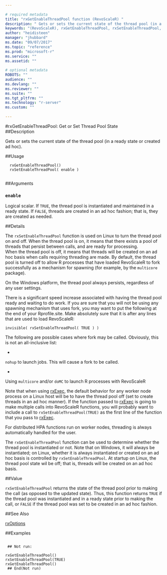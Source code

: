 ```yaml
--- 
 
# required metadata 
title: "rxGetEnableThreadPool function (RevoScaleR) " 
description: " Gets or sets the current state of the thread pool (in a ready state or created ad hoc). " 
keywords: "(RevoScaleR), rxGetEnableThreadPool, rxSetEnableThreadPool, iteration" 
author: "heidisteen" 
manager: "jhubbard" 
ms.date: "09/07/2017" 
ms.topic: "reference" 
ms.prod: "microsoft-r" 
ms.service: "" 
ms.assetid: "" 
 
# optional metadata 
ROBOTS: "" 
audience: "" 
ms.devlang: "" 
ms.reviewer: "" 
ms.suite: "" 
ms.tgt_pltfrm: "" 
ms.technology: "r-server" 
ms.custom: "" 
 
--- 
```

 
 
 
 #rxGetEnableThreadPool:  Get or Set Thread Pool State  
 ##Description
 
Gets or sets the current state of the thread pool (in a ready state or created ad hoc).
 
 
 
 ##Usage

```   
  rxGetEnableThreadPool()
  rxSetEnableThreadPool( enable )
 
```
 
 ##Arguments

   
  
 ### `enable`
  Logical scalar. If `TRUE`, the thread pool is instantiated and maintained in a ready state. If `FALSE`, threads are created in an ad hoc fashion; that is, they are created as needed.  
  
 
 
 ##Details
 
The `rxSetEnableThreadPool` function is used on Linux to turn the thread pool on and off.  When the thread pool is on, 
it means that there exists a pool of threads that persist between calls, and are ready for processing.  
When the thread pool is off, it means that threads will be created on an ad hoc basis when calls requiring
threading are made. By default, the thread pool is turned off to allow R processes that have loaded RevoScaleR
to fork successfully as a mechanism for spawning (for example, by the `multicore` package).

On the Windows platform, the thread pool always persists, regardless of any user settings. 

There is a significant speed increase associated with having the thread pool ready and waiting to do work.  If 
you are sure that you will not be using any spawning mechanism that uses fork, you may want to put the following 
at the end of your Rprofile.site.  Make absolutely sure that it is after any lines that are used to load RevoScaleR:

` invisible( rxSetEnableThreadPool( TRUE ) ) `

The following are possible cases where fork may be called.  Obviously, this is not an all-inclusive list:



* 
`nohup` to launch jobs.  This will cause a fork to be called.

* 
Using `multicore` and/or `doMC` to launch R processes with RevoScaleR



Note that when using [rxExec](rxExec.md), the default behavior for any worker node process on a Linux host will be to have 
the thread pool off (set to create threads in an ad hoc manner).  If the function passed to [rxExec](rxExec.md) is going to make 
multiple calls into RevoScaleR functions, you will probably want to include a call to `rxSetEnableThreadPool(TRUE)` as
the first line of the function that you pass to [rxExec](rxExec.md).

For distributed HPA functions run on worker nodes, threading is always automatically handled for the user.

The `rxGetEnableThreadPool` function can be used to determine whether the thread pool is instantiated or not.  Note that on Windows,
it will always be instantiated; on Linux, whether it is always instantiated or created on an ad hoc basis
is controlled by `rxSetEnableThreadPool`.  At startup on Linux, the thread pool state wil be off; that is,
threads will be created on an ad hoc basis.
 
 
 ##Value
 
`rxSetEnableThreadPool` returns the state of the thread pool prior to making the call (as opposed to the updated state).  Thus, this function returns
`TRUE` if the thread pool was instantiated and in a ready state prior to making the call, or `FALSE` if the thread pool 
was set to be created in an ad hoc fashion. 
 

 


 
 
 ##See Also
 
[rxOptions](rxOptions.md)
   
 
 ##Examples

 ```
   
  ## Not run:
 
rxGetEnableThreadPool()
rxSetEnableThreadPool(TRUE)
rxGetEnableThreadPool()
  ## End(Not run) 
  
 
```
 
 
